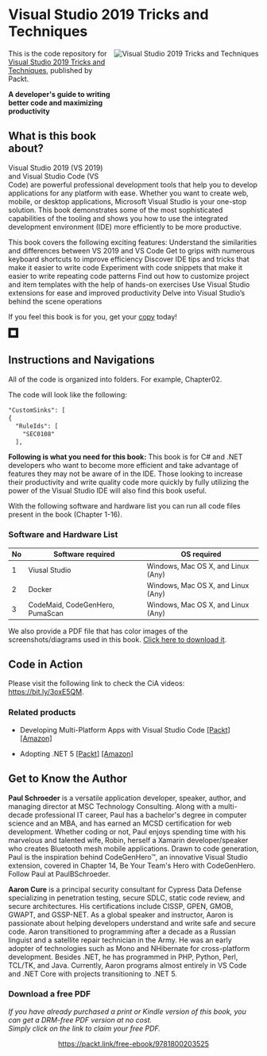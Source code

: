 


# Visual Studio 2019 Tricks and Techniques

<a href="https://www.packtpub.com/programming/visual-studio-2019-tricks-and-techniques?utm_source=github&utm_medium=repository&utm_campaign=9781800203525"><img src="https://static.packt-cdn.com/products/9781800203525/cover/smaller" alt="Visual Studio 2019 Tricks and Techniques" height="256px" align="right"></a>

This is the code repository for [Visual Studio 2019 Tricks and Techniques](https://www.packtpub.com/programming/visual-studio-2019-tricks-and-techniques?utm_source=github&utm_medium=repository&utm_campaign=9781800203525), published by Packt.

**A developer's guide to writing better code and maximizing productivity**

## What is this book about?
Visual Studio 2019 (VS 2019) and Visual Studio Code (VS Code) are powerful professional development tools that help you to develop applications for any platform with ease. Whether you want to create web, mobile, or desktop applications, Microsoft Visual Studio is your one-stop solution. This book demonstrates some of the most sophisticated capabilities of the tooling and shows you how to use the integrated development environment (IDE) more efficiently to be more productive. 

This book covers the following exciting features:
Understand the similarities and differences between VS 2019 and VS Code
Get to grips with numerous keyboard shortcuts to improve efficiency
Discover IDE tips and tricks that make it easier to write code
Experiment with code snippets that make it easier to write repeating code patterns
Find out how to customize project and item templates with the help of hands-on exercises
Use Visual Studio extensions for ease and improved productivity
Delve into Visual Studio’s behind the scene operations

If you feel this book is for you, get your [copy](https://www.amazon.com/dp/1800203527) today!

<a href="https://www.packtpub.com/?utm_source=github&utm_medium=banner&utm_campaign=GitHubBanner"><img src="https://raw.githubusercontent.com/PacktPublishing/GitHub/master/GitHub.png" 
alt="https://www.packtpub.com/" border="5" /></a>

## Instructions and Navigations
All of the code is organized into folders. For example, Chapter02.

The code will look like the following:
```
"CustomSinks": [
{
  "RuleIds": [
    "SEC0108"
  ],
```

**Following is what you need for this book:**
This book is for C# and .NET developers who want to become more efficient and take advantage of features they may not be aware of in the IDE. Those looking to increase their productivity and write quality code more quickly by fully utilizing the power of the Visual Studio IDE will also find this book useful.

With the following software and hardware list you can run all code files present in the book (Chapter 1-16).
### Software and Hardware List
| No | Software required | OS required |
| -------- | ------------------------------------ | ----------------------------------- |
| 1 | Viusal Studio | Windows, Mac OS X, and Linux (Any) |
| 2 | Docker | Windows, Mac OS X, and Linux (Any) |
| 3 | CodeMaid, CodeGenHero, PumaScan | Windows, Mac OS X, and Linux (Any) |


We also provide a PDF file that has color images of the screenshots/diagrams used in this book. [Click here to download it](https://static.packt-cdn.com/downloads/9781800203525_ColorImages.pdf).

## Code in Action
Please visit the following link to check the CiA videos: https://bit.ly/3oxE5QM.

### Related products
* Developing Multi-Platform Apps with Visual Studio Code [[Packt]](https://www.packtpub.com/product/developing-multi-platform-apps-with-visual-studio-code/9781838822934?utm_source=github&utm_medium=repository&utm_campaign=9781838822934) [[Amazon]](https://www.amazon.com/dp/1838822933)

* Adopting .NET 5 [[Packt]](https://www.packtpub.com/product/adopting-net-5/9781800560567?utm_source=github&utm_medium=repository&utm_campaign=9781800560567) [[Amazon]](https://www.amazon.com/dp/1800560567)

## Get to Know the Author
**Paul Schroeder** is a versatile application developer, speaker, author, and managing director at MSC Technology Consulting. Along with a multi-decade professional IT career, Paul has a bachelor's degree in computer science and an MBA, and has earned an MCSD certification for web development.
Whether coding or not, Paul enjoys spending time with his marvelous and talented wife, Robin, herself a Xamarin developer/speaker who creates Bluetooth mesh mobile applications.
Drawn to code generation, Paul is the inspiration behind CodeGenHero™, an innovative Visual Studio extension, covered in Chapter 14, Be Your Team's Hero with CodeGenHero. Follow Paul at PaulBSchroeder.

**Aaron Cure** is a principal security consultant for Cypress Data Defense specializing in penetration testing, secure SDLC, static code review, and secure architectures. His certifications include CISSP, GPEN, GMOB, GWAPT, and GSSP-NET. As a global speaker and instructor, Aaron is passionate about helping developers understand and write safe and secure code.
Aaron transitioned to programming after a decade as a Russian linguist and a satellite repair technician in the Army. He was an early adopter of technologies such as Mono and NHibernate for cross-platform development. Besides .NET, he has programmed in PHP, Python, Perl, TCL/TK, and Java.
Currently, Aaron programs almost entirely in VS Code and .NET Core with projects transitioning to .NET 5.


### Download a free PDF

 <i>If you have already purchased a print or Kindle version of this book, you can get a DRM-free PDF version at no cost.<br>Simply click on the link to claim your free PDF.</i>
<p align="center"> <a href="https://packt.link/free-ebook/9781800203525">https://packt.link/free-ebook/9781800203525 </a> </p>